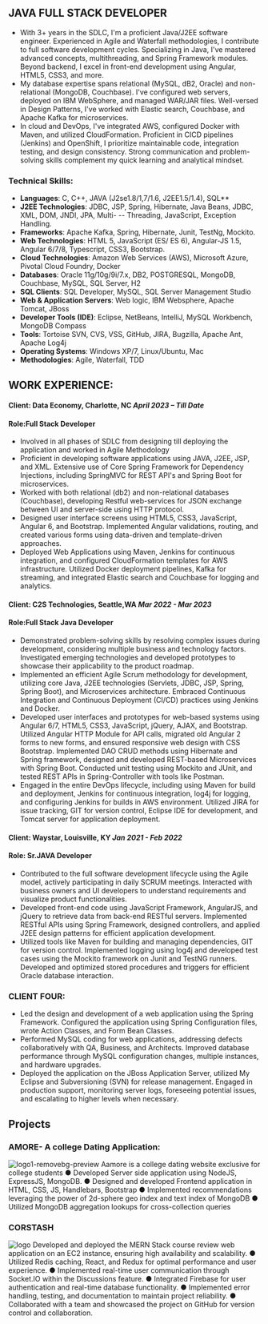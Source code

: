 ## JAVA FULL STACK DEVELOPER
- With 3+ years in the SDLC, I'm a proficient Java/J2EE software engineer. Experienced in Agile and Waterfall methodologies, I contribute to full software development cycles. Specializing in Java, I've mastered advanced concepts, multithreading, and Spring Framework modules. Beyond backend, I excel in front-end development using Angular, HTML5, CSS3, and more.
- My database expertise spans relational (MySQL, dB2, Oracle) and non-relational (MongoDB, Couchbase). I've configured web servers, deployed on IBM WebSphere, and managed WAR/JAR files. Well-versed in Design Patterns, I've worked with Elastic search, Couchbase, and Apache Kafka for microservices.
- In cloud and DevOps, I've integrated AWS, configured Docker with Maven, and utilized CloudFormation. Proficient in CICD pipelines (Jenkins) and OpenShift, I prioritize maintainable code, integration testing, and design consistency. Strong communication and problem-solving skills complement my quick learning and analytical mindset.

### Technical Skills:
- **Languages**: C, C++, JAVA (J2se1.8/1,7/1.6, J2EE1.5/1.4), SQL**
- **J2EE Technologies**: JDBC, JSP, Spring, Hibernate, Java Beans, JDBC, XML, DOM, JNDI, JPA, Multi- -- Threading, JavaScript, Exception Handling.
- **Frameworks**: Apache Kafka, Spring, Hibernate, Junit, TestNg, Mockito.
- **Web Technologies**: HTML 5, JavaScript (ES/ ES 6), Angular-JS 1.5, Angular 6/7/8, Typescript, CSS3, Bootstrap.
- **Cloud Technologies**: Amazon Web Services (AWS), Microsoft Azure, Pivotal Cloud Foundry, Docker
- **Databases**: Oracle 11g/10g/9i/7.x, DB2, POSTGRESQL, MongoDB, Couchbase, MySQL, SQL Server, H2
- **SQL Clients**: SQL Developer, MySQL, SQL Server Management Studio
- **Web & Application Servers**: Web logic, IBM Websphere, Apache Tomcat, JBoss
- **Developer Tools (IDE)**: Eclipse, NetBeans, IntelliJ, MySQL Workbench, MongoDB Compass
- **Tools**: Tortoise SVN, CVS, VSS, GitHub, JIRA, Bugzilla, Apache Ant, Apache Log4j
- **Operating Systems**: Windows XP/7, Linux/Ubuntu, Mac
- **Methodologies**: Agile, Waterfall, TDD
  
## WORK EXPERIENCE:

#### Client: Data Economy, Charlotte, NC                                                  		                       *April 2023 – Till Date*
#### Role:Full Stack Developer
- Involved in all phases of SDLC from designing till deploying the application and worked in Agile Methodology
- Proficient in developing software applications using JAVA, J2EE, JSP, and XML. Extensive use of Core Spring Framework for Dependency Injections, including SpringMVC for REST API's and Spring Boot for microservices.
- Worked with both relational (db2) and non-relational databases (Couchbase), developing Restful web-services for JSON exchange between UI and server-side using HTTP protocol.
- Designed user interface screens using HTML5, CSS3, JavaScript, Angular 6, and Bootstrap. Implemented Angular validations, routing, and created various forms using data-driven and template-driven approaches.
- Deployed Web Applications using Maven, Jenkins for continuous integration, and configured CloudFormation templates for AWS infrastructure. Utilized Docker deployment pipelines, Kafka for streaming, and integrated Elastic search and Couchbase for logging and analytics.

#### Client: C2S Technologies, Seattle,WA                                                                               *Mar 2022 - Mar 2023*
#### Role:Full Stack Java Developer

- Demonstrated problem-solving skills by resolving complex issues during development, considering multiple business and technology factors. Investigated emerging technologies and developed prototypes to showcase their applicability to the product roadmap.
- Implemented an efficient Agile Scrum methodology for development, utilizing core Java, J2EE technologies (Servlets, JDBC, JSP, Spring, Spring Boot), and Microservices architecture. Embraced Continuous Integration and Continuous Deployment (CI/CD) practices using Jenkins and Docker.
- Developed user interfaces and prototypes for web-based systems using Angular 6/7, HTML5, CSS3, JavaScript, jQuery, AJAX, and Bootstrap. Utilized Angular HTTP Module for API calls, migrated old Angular 2 forms to new forms, and ensured responsive web design with CSS Bootstrap.
Implemented DAO CRUD methods using Hibernate and Spring framework, designed and developed REST-based Microservices with Spring Boot. Conducted unit testing using Mockito and JUnit, and tested REST APIs in Spring-Controller with tools like Postman.
- Engaged in the entire DevOps lifecycle, including using Maven for build and deployment, Jenkins for continuous integration, log4j for logging, and configuring Jenkins for builds in AWS environment. Utilized JIRA for issue tracking, GIT for version control, Eclipse IDE for development, and Tomcat server for application deployment.
  
#### Client: Waystar, Louisville, KY                                         		                                        *Jan 2021 - Feb 2022*
#### Role: Sr.JAVA Developer
- Contributed to the full software development lifecycle using the Agile model, actively participating in daily SCRUM meetings. Interacted with business owners and UI developers to understand requirements and visualize product functionalities.
- Developed front-end code using JavaScript Framework, AngularJS, and jQuery to retrieve data from back-end RESTful servers. Implemented RESTful APIs using Spring Framework, designed controllers, and applied J2EE design patterns for efficient application development.
- Utilized tools like Maven for building and managing dependencies, GIT for version control. Implemented logging using log4j and developed test cases using the Mockito framework on Junit and TestNG runners. Developed and optimized stored procedures and triggers for efficient Oracle database interaction.
  
### CLIENT FOUR:
- Led the design and development of a web application using the Spring Framework. Configured the application using Spring Configuration files, wrote Action Classes, and Form Bean Classes.
- Performed MySQL coding for web applications, addressing defects collaboratively with QA, Business, and Architects. Improved database performance through MySQL configuration changes, multiple instances, and hardware upgrades.
- Deployed the application on the JBoss Application Server, utilized My Eclipse and Subversioning (SVN) for release management. Engaged in production support, monitoring server logs, foreseeing potential issues, and escalating to higher levels when necessary.

## Projects 
### AMORE- A college Dating Application:
![logo1-removebg-preview](https://github.com/SrilekhaDoosa/github-portfolio/assets/104177635/57fc7220-8cdb-4871-b133-350dddef3c0d)
Aamore is a college dating website exclusive for college students
● Developed Server side application using NodeJS, ExpressJS, MongoDB.
● Designed and developed Frontend application in HTML, CSS, JS, Handlebars, Bootstrap
● Implemented recommendations leveraging the power of 2d-sphere geo index and text index of MongoDB
● Utilized MongoDB aggregation lookups for cross-collection queries

### CORSTASH
![logo](https://github.com/SrilekhaDoosa/github-portfolio/assets/104177635/bcecf6e9-68fc-4a31-8b1f-1e992bfbf545)
Developed and deployed the MERN Stack course review web application on an EC2 instance, ensuring high availability and scalability.
● Utilized Redis caching, React, and Redux for optimal performance and user experience.
● Implemented real-time user communication through Socket.IO within the Discussions feature.
● Integrated Firebase for user authentication and real-time database functionality.
● Implemented error handling, testing, and documentation to maintain project reliability.
● Collaborated with a team and showcased the project on GitHub for version control and collaboration.














